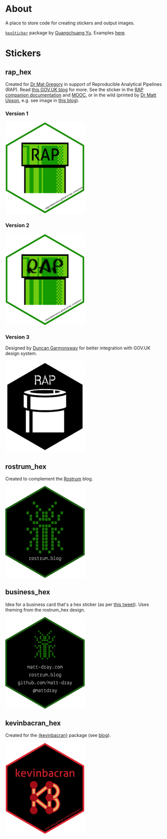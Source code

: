 # About

A place to store code for creating stickers and output images.

[`hexSticker`](https://github.com/GuangchuangYu/hexSticker) package by [Guangchuang Yu](https://github.com/GuangchuangYu). Examples [here](http://hexb.in).

# Stickers

## rap_hex

Created for [Dr Mat Gregory](https://github.com/mammykins) in support of Reproducible Analytical Pipelines (RAP). Read [this GOV.UK blog](https://dataingovernment.blog.gov.uk/2017/03/27/reproducible-analytical-pipeline/) for more. See the sticker in the [RAP companion documentation](https://github.com/ukgovdatascience/rap_companion) and [MOOC](https://www.udemy.com/reproducible-analytical-pipelines/), or in the wild (printed by [Dr Matt Upson](https://github.com/ivyleavedtoadflax), e.g. see image in [this blog](https://dataingovernment.blog.gov.uk/2017/11/27/transforming-the-process-of-producing-official-statistics/)).

### Version 1

<img src="output/rap_hex.png" width=250>

### Version 2

<img src="output/rap_v2_hex.png" width=250>

### Version 3

Designed by [Duncan Garmonsway](https://twitter.com/nacnudus) for better integration with GOV.UK design system.

<img src="output/rap_v3_hex.png" width=250>

## rostrum_hex

Created to complement the [Rostrum](https://www.rostrum.blog) blog.

<img src="output/rostrum_hex.png" width=250>

## business_hex

Idea for a business card that's a hex sticker (as per [this tweet](https://twitter.com/mattdray/status/923837532789526528)). Uses theming from the rostrum_hex design.

<img src="output/business_hex.png" width=250>

## kevinbacran_hex

Created for the [{kevinbacran}](https://matt-dray.github.io/kevinbacran/) package (see [blog](https://www.rostrum.blog/2019/02/27/hadley-number/)).

<img src="output/kevinbacran_hex.png" width=250>
